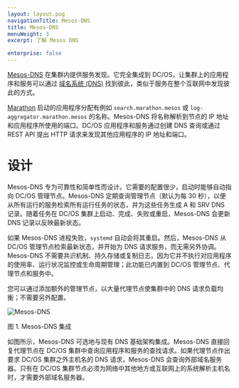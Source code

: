```yaml
---
layout: layout.pug
navigationTitle: Mesos-DNS
title: Mesos-DNS
menuWeight: 3
excerpt: 了解 Mesos DNS

enterprise: false
---
```




[Mesos-DNS][1] 在集群内提供服务发现。它完全集成到 DC/OS，让集群上的应用程序和服务可以通过 [域名系统 (DNS)][2] 找到彼此，类似于服务在整个互联网中发现彼此的方式。

[Marathon][3] 启动的应用程序分配有例如 `search.marathon.mesos` 或 `log-aggregator.marathon.mesos` 的名称。Mesos-DNS 将名称解析到节点的 IP 地址和应用程序所使用的端口。DC/OS 应用程序和服务通过创建 DNS 查询或通过 REST API 提出 HTTP 请求来发现其他应用程序的 IP 地址和端口。

# 设计

Mesos-DNS 专为可靠性和简单性而设计。它需要的配置很少，启动时能够自动指向 DC/OS 管理节点。Mesos-DNS 定期查询管理节点（默认为每 30 秒），以便从所有运行的服务检索所有运行任务的状态，并为这些任务生成 A 和 SRV DNS 记录。随着任务在 DC/OS 集群上启动、完成、失败或重启，Mesos-DNS 会更新 DNS 记录以反映最新状态。

如果 Mesos-DNS 进程失败，`systemd` 自动会将其重启。然后，Mesos-DNS 从 DC/OS 管理节点检索最新状态，并开始为 DNS 请求服务，而无需另外协调。Mesos-DNS 不需要共识机制、持久存储或复制日志，因为它并不执行对应用程序的使用率、运行状况监控或生命周期管理；此功能已内置到 DC/OS 管理节点、代理节点和服务中。

您可以通过添加额外的管理节点，以大量代理节点使集群中的 DNS 请求负载均衡；不需要另外配置。

![Mesos-DNS](/cn/1.11/img/mesos-dns.png)

图 1. Mesos-DNS 集成

如图所示，Mesos-DNS 可选地与现有 DNS 基础架构集成。Mesos-DNS 直接回复代理节点在 DC/OS 集群中查询应用程序和服务的查找请求。如果代理节点作出要求 DC/OS 集群之外主机名的 DNS 请求，Mesos-DNS 会查询外部域名服务器。只有在 DC/OS 集群节点必须为网络中其他地方或互联网上的系统解析主机名时，才需要外部域名服务器。

 [1]: https://github.com/mesosphere/mesos-dns
 [2]: http://en.wikipedia.org/wiki/Domain_Name_System
 [3]: https://github.com/mesosphere/marathon
